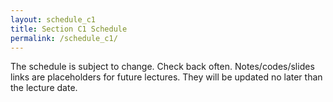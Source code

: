 ```yaml
---
layout: schedule_c1
title: Section C1 Schedule
permalink: /schedule_c1/
---
```

The schedule is subject to change. Check back often. Notes/codes/slides links
are placeholders for future lectures. They will be updated no later than the 
lecture date.
